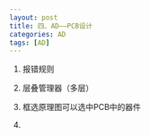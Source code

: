 ```yaml
---
layout: post
title: 四、AD——PCB设计
categories: AD
tags: [AD]
---
```



1. 报错规则

2. 层叠管理器（多层）

3. 框选原理图可以选中PCB中的器件

4. 